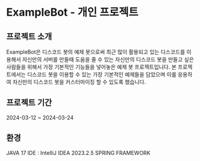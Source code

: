 # ExampleBot - 개인 프로젝트

## 프로젝트 소개

ExampleBot은 디스코드 봇의 예제 봇으로써 최근 많이 활용되고 있는 디스코드를 이용해서 자신만의 서버를 만들때 도움을 줄 수 있는 자신만의 디스코드 봇을 만들고 싶은 사람들을 위해서 가장 기본적인 기능들을 넣어놓은 예제 봇 프로젝트입니다. 본 프로젝트에서는 디스코드 봇을 이용할 수 있는 가장 기본적인 예제들을 담았으며 이를 응용하여 자신만의 디스코드 봇을 커스터마이징 할 수 있도록 했습니다.

## 프로젝트 기간
2024-03-12 ~ 2024-03-24

## 환경
JAVA 17
IDE : IntelliJ IDEA 2023.2.5
SPRING FRAMEWORK
